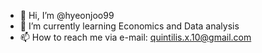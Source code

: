 - 👋 Hi, I’m @hyeonjoo99
- 🌱 I’m currently learning Economics and Data analysis
- 📫 How to reach me via e-mail: quintilis.x.10@gmail.com

<!---
hyeonjoo99/hyeonjoo99 is a ✨ special ✨ repository because its `README.md` (this file) appears on your GitHub profile.
You can click the Preview link to take a look at your changes.
--->
